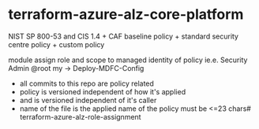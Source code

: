 # terraform-azure-alz-core-platform
NIST SP 800-53 and CIS 1.4 + CAF baseline policy + standard security centre policy + custom policy

module assign role and scope to managed identity of policy ie.e. Security Admin @root my -> Deploy-MDFC-Config

- all commits to this repo are policy related
- policy is versioned independent of how it's applied 
- and is versioned independent of it's caller 
- name of the file is the applied name of the policy must be <=23 chars# terraform-azure-alz-role-assignment
